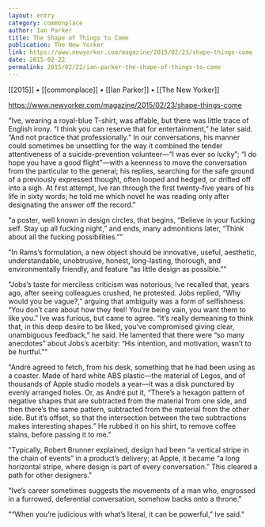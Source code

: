 ```yaml
---
layout: entry
category: commonplace
author: Ian Parker
title: The Shape of Things to Come
publication: The New Yorker
link: https://www.newyorker.com/magazine/2015/02/23/shape-things-come
date: 2015-02-22
permalink: 2015/02/22/ian-parker-the-shape-of-things-to-come
---
```


[[2015]] • [[commonplace]] • [[Ian Parker]] • [[The New Yorker]]

https://www.newyorker.com/magazine/2015/02/23/shape-things-come

"Ive, wearing a royal-blue T-shirt, was affable, but there was little trace of English irony. “I think you can reserve that for entertainment,” he later said. “And not practice that professionally.” In our conversations, his manner could sometimes be unsettling for the way it combined the tender attentiveness of a suicide-prevention volunteer—“I was ever so lucky”; “I do hope you have a good flight”—with a keenness to move the conversation from the particular to the general; his replies, searching for the safe ground of a previously expressed thought, often looped and hedged, or drifted off into a sigh. At first attempt, Ive ran through the first twenty-five years of his life in sixty words; he told me which novel he was reading only after designating the answer off the record."

"a poster, well known in design circles, that begins, “Believe in your fucking self. Stay up all fucking night,” and ends, many admonitions later, “Think about all the fucking possibilities.”"

"In Rams’s formulation, a new object should be innovative, useful, aesthetic, understandable, unobtrusive, honest, long-lasting, thorough, and environmentally friendly, and feature “as little design as possible.”"

"Jobs’s taste for merciless criticism was notorious; Ive recalled that, years ago, after seeing colleagues crushed, he protested. Jobs replied, “Why would you be vague?,” arguing that ambiguity was a form of selfishness: “You don’t care about how they feel! You’re being vain, you want them to like you.” Ive was furious, but came to agree. “It’s really demeaning to think that, in this deep desire to be liked, you’ve compromised giving clear, unambiguous feedback,” he said. He lamented that there were “so many anecdotes” about Jobs’s acerbity: “His intention, and motivation, wasn’t to be hurtful.”"

"André agreed to fetch, from his desk, something that he had been using as a coaster. Made of hard white ABS plastic—the material of Legos, and of thousands of Apple studio models a year—it was a disk punctured by evenly arranged holes. Or, as André put it, “There’s a hexagon pattern of negative shapes that are subtracted from the material from one side, and then there’s the same pattern, subtracted from the material from the other side. But it’s offset, so that the intersection between the two subtractions makes interesting shapes.” He rubbed it on his shirt, to remove coffee stains, before passing it to me."

"Typically, Robert Brunner explained, design had been “a vertical stripe in the chain of events” in a product’s delivery; at Apple, it became “a long horizontal stripe, where design is part of every conversation.” This cleared a path for other designers."

"Ive’s career sometimes suggests the movements of a man who, engrossed in a furrowed, deferential conversation, somehow backs onto a throne."
 
"“When you’re judicious with what’s literal, it can be powerful,” Ive said."
